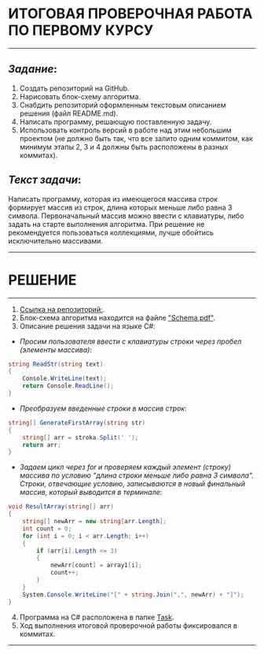 # **ИТОГОВАЯ ПРОВЕРОЧНАЯ РАБОТА ПО ПЕРВОМУ КУРСУ**
----

## _**Задание**_:

1. Создать репозиторий на GitHub.
2. Нарисовать блок-схему алгоритма.
3. Снабдить репозиторий оформленным текстовым описанием решения (файл README.md).
4. Написать программу, решающую поставленную задачу.
5. Использовать контроль версий в работе над этим небольшим проектом (не должно быть так, что все залито одним коммитом, как минимум этапы 2, 3 и 4 должны быть расположены в разных коммитах).

## _**Текст задачи**_:

Написать программу, которая из имеющегося массива строк формирует массив из строк, длина которых меньше либо равна 3 символа. Первоначальный массив можно ввести с клавиатуры, либо задать на старте выполнения алгоритма. При решение не рекомендуется пользоваться коллекциями, лучше обойтись исключительно массивами.

---

# **РЕШЕНИЕ**
---

1. [Ссылка на репозиторий:](https://github.com/elenakrivobokova/ControlTest_1 "Нажмите для перехода").
2. Блок-схема алгоритма находится на файле ["Schema.pdf"](https://github.com/elenakrivobokova/ControlTest_1/blob/main/Scheme.pdf "Нажмите для перехода").
3. Описание решения задачи на языке C#:

+ _Просим пользователя ввести с клавиатуры строки через пробел (элементы массива)_:

```C#
string ReadStr(string text) 
{
    Console.WriteLine(text);
    return Console.ReadLine();
}
```
+ _Преобразуем введенные строки в массив строк_:

```C#
string[] GenerateFirstArray(string str) 
{
    string[] arr = stroka.Split(' ');
    return arr;
}
```
+ _Задаем цикл через for и проверяем каждый элемент (строку) массива по условию "длина строки меньше либо равна 3 символа". Строки, отвечающие условию, записываются в новый финальный массив, который выводится в терминале_:

```C#
void ResultArray(string[] arr)
{
    string[] newArr = new string[arr.Length];
    int count = 0;
    for (int i = 0; i < arr.Length; i++)
    {
        if (arr[i].Length <= 3)
        {
            newArr[count] = array1[i];
            count++;
        }
    }
    System.Console.WriteLine("[" + string.Join(",", newArr) + "]");
}
```
4. Программа на C# расположена в папке [Task](https://github.com/elenakrivobokova/ControlTest_1/blob/main/Task/Program.cs "Нажмите для перехода").
5. Ход выполнения итоговой проверочной работы фиксировался в коммитах.
--- 


